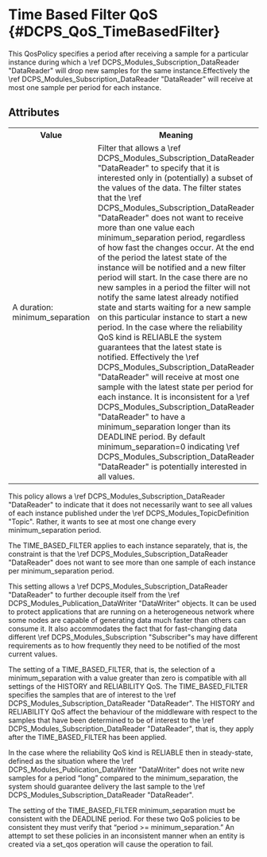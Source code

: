 Time Based Filter QoS              {#DCPS_QoS_TimeBasedFilter}
=====================

This QosPolicy specifies a period after receiving a sample for a particular instance
during which a \ref DCPS_Modules_Subscription_DataReader "DataReader" will drop new samples for the same instance.Effectively the \ref DCPS_Modules_Subscription_DataReader "DataReader" will receive at most one sample per period for each
instance.

Attributes
----------
<table>
    <tr>
        <th>Value</th>
        <th>Meaning</th>
        <th>Concerns</th>
        <th>RxO</th>
        <th>Changeable</th>
    </tr>
    <tr>
        <td>
            A duration:<br/>
            minimum_separation
        </td>
        <td>
            Filter that allows a \ref DCPS_Modules_Subscription_DataReader "DataReader" to
            specify that it is interested only in
            (potentially) a subset of the values
            of the data. The filter states that the
            \ref DCPS_Modules_Subscription_DataReader "DataReader" does not want to
            receive more than one value each
            minimum_separation period, regardless of
            how fast the changes occur.
            At the end of the period the latest state
            of the instance will be notified and a
            new filter period will start.
            In the case there are no new samples
            in a period the filter will not notify
            the same latest already notified state and
            starts waiting for a new sample on this
            particular instance to start a new period.
            In the case where the reliability QoS kind
            is RELIABLE the system guarantees that the
            latest state is notified.
            Effectively the \ref DCPS_Modules_Subscription_DataReader "DataReader" will receive at
            most one sample with the latest state per
            period for each instance.
            It is inconsistent for a \ref DCPS_Modules_Subscription_DataReader "DataReader" to
            have a minimum_separation longer
            than its DEADLINE period. By
            default minimum_separation=0
            indicating \ref DCPS_Modules_Subscription_DataReader "DataReader" is potentially
            interested in all values.
        </td>
        <td>\ref DCPS_Modules_Subscription_DataReader "DataReader"</td>
        <td>N/A</td>
        <td>Yes</td>
    </tr>
</table>

This policy allows a \ref DCPS_Modules_Subscription_DataReader "DataReader" to indicate that it does not necessarily want to see all values of each instance published under the \ref DCPS_Modules_TopicDefinition "Topic". Rather, it wants to see at most one change every minimum_separation period.

The TIME_BASED_FILTER applies to each instance separately, that is, the constraint is that the \ref DCPS_Modules_Subscription_DataReader "DataReader" does not want to see more than one sample of each instance per minimum_separation period.

This setting allows a \ref DCPS_Modules_Subscription_DataReader "DataReader" to further decouple itself from the \ref DCPS_Modules_Publication_DataWriter "DataWriter" objects. It can be used to protect applications that are running on a heterogeneous network where some nodes are capable of generating data much faster than others can consume it. It also accommodates the fact that for fast-changing data different \ref DCPS_Modules_Subscription "Subscriber"s may have different requirements as to how frequently they need to be notified of the most current values.

The setting of a TIME_BASED_FILTER, that is, the selection of a minimum_separation with a value greater than zero is compatible with all settings of the HISTORY and RELIABILITY QoS. The TIME_BASED_FILTER specifies the samples that are of interest to the \ref DCPS_Modules_Subscription_DataReader "DataReader". The HISTORY and RELIABILITY QoS affect the behaviour of the middleware with respect to the samples that have been determined to be of interest to the \ref DCPS_Modules_Subscription_DataReader "DataReader", that is, they apply after the TIME_BASED_FILTER has been applied.

In the case where the reliability QoS kind is RELIABLE then in steady-state, defined as the situation where the \ref DCPS_Modules_Publication_DataWriter "DataWriter" does not write new samples for a period “long” compared to the minimum_separation, the system should guarantee delivery the last sample to the \ref DCPS_Modules_Subscription_DataReader "DataReader".

The setting of the TIME_BASED_FILTER minimum_separation must be consistent with the DEADLINE period. For these two QoS policies to be consistent they must verify that “period >= minimum_separation.” An attempt to set these policies in an inconsistent manner when an entity is created via a set_qos operation will cause the operation to fail.
